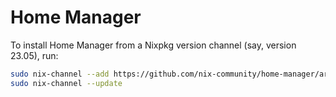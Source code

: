 # Home Manager

To install Home Manager from a Nixpkg version channel (say, version 23.05), run:
```bash
sudo nix-channel --add https://github.com/nix-community/home-manager/archive/release-23.05.tar.gz home-manager
sudo nix-channel --update
```
